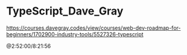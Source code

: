 # TypeScript_Dave_Gray
https://courses.davegray.codes/view/courses/web-dev-roadmap-for-beginners/1702900-industry-tools/5527326-typescript  

@2:52:00/8:21:56